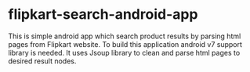 # flipkart-search-android-app
This is simple android app which search product results by parsing html pages from Flipkart website. 
To build this application android v7 support library is needed.
It uses Jsoup library to clean and parse html pages to desired result nodes.
